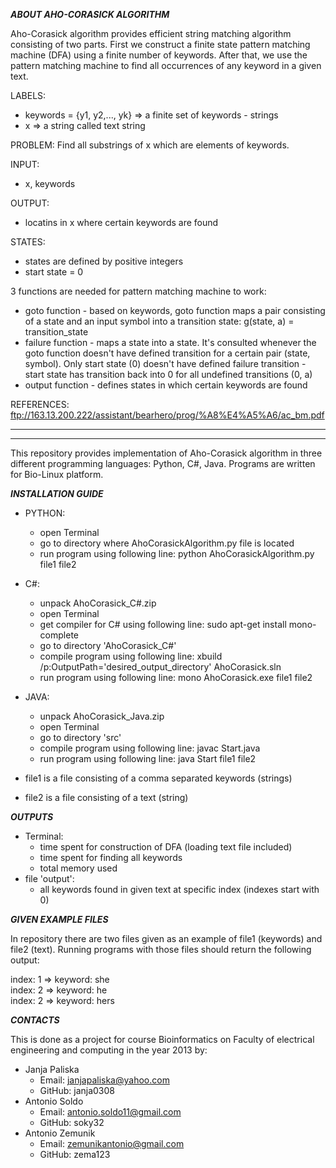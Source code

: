 ***ABOUT AHO-CORASICK ALGORITHM***

Aho-Corasick algorithm provides efficient string matching algorithm
consisting of two parts. First we construct a finite state pattern
matching machine (DFA) using a finite number of keywords. After that,
we use the pattern matching machine to find all occurrences of any
keyword in a given text.

LABELS:
- keywords = {y1, y2,..., yk} => a finite set of keywords - strings
- x => a string called text string

PROBLEM:
Find all substrings of x which are elements of keywords.

INPUT:
- x, keywords

OUTPUT:
- locatins in x where certain keywords are found

STATES:
- states are defined by positive integers 
- start state = 0

3 functions are needed for pattern matching machine to work:
- goto function - based on keywords, goto function maps a pair
    consisting of a state and an input symbol into a transition
    state: g(state, a) = transition_state
- failure function - maps a state into a state. It's consulted
    whenever the goto function doesn't have defined transition for
    a certain pair (state, symbol). Only start state (0) doesn't
    have defined failure transition - start state has transition 
    back into 0 for all undefined transitions (0, a)
- output function - defines states in which certain keywords are 
    found

REFERENCES:
ftp://163.13.200.222/assistant/bearhero/prog/%A8%E4%A5%A6/ac_bm.pdf

----------------------------------------------------------------------
----------------------------------------------------------------------


This repository provides implementation of Aho-Corasick algorithm in
three different programming languages: Python, C#, Java.
Programs are written for Bio-Linux platform.


***INSTALLATION GUIDE***
- PYTHON:
   + open Terminal
   + go to directory where AhoCorasickAlgorithm.py file is located
   + run program using following line:
      python AhoCorasickAlgorithm.py file1 file2


- C#:
   + unpack AhoCorasick_C#.zip
   + open Terminal
   + get compiler for C# using following line:
      sudo apt-get install mono-complete
   + go to directory 'AhoCorasick_C#'
   + compile program using following line:
      xbuild /p:OutputPath='desired_output_directory' AhoCorasick.sln
   + run program using following line:
      mono AhoCorasick.exe file1 file2
   


- JAVA:
   + unpack AhoCorasick_Java.zip
   + open Terminal
   + go to directory 'src'
   + compile program using following line: 
      javac Start.java
   + run program using following line:
      java Start file1 file2


- file1 is a file consisting of a comma separated keywords (strings)
- file2 is a file consisting of a text (string) 



***OUTPUTS***
- Terminal:
   + time spent for construction of DFA (loading text file included)
   + time spent for finding all keywords
   + total memory used
- file 'output':
   + all keywords found in given text at specific index 
     (indexes start with 0)



***GIVEN EXAMPLE FILES***

In repository there are two files given as an example of file1 
(keywords) and file2 (text). Running programs with those files should 
return the following output:

index:       1  =>  keyword: she       
index:       2  =>  keyword: he        
index:       2  =>  keyword: hers     



***CONTACTS***

This is done as a project for course Bioinformatics on Faculty of 
electrical engineering and computing in the year 2013 by:
- Janja Paliska 
   + Email: janjapaliska@yahoo.com
   + GitHub: janja0308
- Antonio Soldo 
   + Email: antonio.soldo11@gmail.com
   + GitHub: soky32
- Antonio Zemunik 
   + Email: zemunikantonio@gmail.com
   + GitHub: zema123
